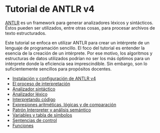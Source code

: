 # Tutorial de ANTLR v4

[ANTLR](http://www.antlr.org/) es un framework para generar analizadores léxicos y sintácticos. Éstos pueden ser utilizados, entre otras cosas, para procesar archivos de texto estructurados. 

Este tutorial se enfoca en utilizar ANTLR para crear un intérprete de un lenguaje de programación sencillo. El foco del tutorial es entender la esencia de la creación de un intérprete. Por ese motivo, los algoritmos y estructuras de datos utilizados podrían no ser los más óptimos para un intérprete donde la eficiencia sea imprescindible. Sin embargo, son lo suficientemente sencillos para propósitos docentes.

* [Instalación y configuración de ANTLR v4](doc/instalacion.md)
* [El proceso de interpretación](doc/proceso.md)
* [Analizador sintáctico](doc/analizador_sintactico.md)
* [Analizador léxico](doc/analizador_lexico.md)
* [Interpretando código](doc/intepretando_codigo.md)
* [Expresiones aritméticas, lógicas y de comparación](doc/expresiones.md)
* [Patrón Interpreter y análisis semántico](patron_interpreter.md)
* [Variables y tabla de símbolos](variables.md)
* [Sentencias de control](sentencias_control.md)
* [Funciones](funciones.md)


